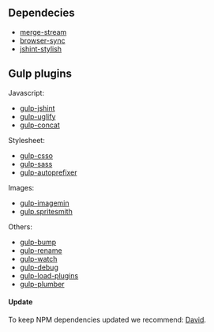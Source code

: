 ## Dependecies

+ [merge-stream](https://github.com/grncdr/merge-stream)
+ [browser-sync](https://github.com/BrowserSync/browser-sync)
+ [jshint-stylish](https://github.com/sindresorhus/jshint-stylish)

## Gulp plugins

Javascript:

+ [gulp-jshint](https://github.com/spalger/gulp-jshint)
+ [gulp-uglify](https://github.com/terinjokes/gulp-uglify)
+ [gulp-concat](https://github.com/wearefractal/gulp-concat)

Stylesheet:

+ [gulp-csso](https://github.com/ben-eb/gulp-csso)
+ [gulp-sass](https://github.com/dlmanning/gulp-sass)
+ [gulp-autoprefixer](https://github.com/sindresorhus/gulp-autoprefixer)

Images:

+ [gulp-imagemin](https://github.com/sindresorhus/gulp-imagemin)
+ [gulp.spritesmith](https://github.com/twolfson/gulp.spritesmith)

Others:

+ [gulp-bump](https://github.com/stevelacy/gulp-bump)
+ [gulp-rename](https://github.com/hparra/gulp-rename)
+ [gulp-watch](https://github.com/floatdrop/gulp-watch)
+ [gulp-debug](https://github.com/sindresorhus/gulp-debug)
+ [gulp-load-plugins](https://github.com/jackfranklin/gulp-load-plugins)
+ [gulp-plumber](https://github.com/floatdrop/gulp-plumber)

#### Update

To keep NPM dependencies updated we recommend: [David](https://github.com/alanshaw/david).
